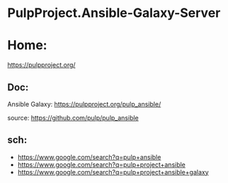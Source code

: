 # PulpProject.Ansible-Galaxy-Server
# Home:
https://pulpproject.org/

## Doc:
Ansible Galaxy: https://pulpproject.org/pulp_ansible/

source: https://github.com/pulp/pulp_ansible

## sch:
- https://www.google.com/search?q=pulp+ansible
- https://www.google.com/search?q=pulp+project+ansible
- https://www.google.com/search?q=pulp+project+ansible+galaxy
